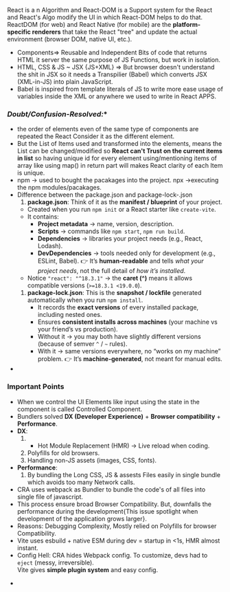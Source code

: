 
React is a n Algorithm and React-DOM is a Support system for the React and React's Algo modify the UI in which React-DOM helps to do that.
ReactDOM (for web) and React Native (for mobile) are the **platform-specific renderers** that take the React "tree" and update the actual environment (browser DOM, native UI, etc.).

- Components=> Reusable and Independent Bits of code that returns HTML it server the same purpose of JS Functions, but work in isolation.
- HTML, CSS & JS ~ JSX {JS+XML} => But browser doesn't understand the shit in JSX so it needs a Transpilier (Babel) which converts JSX (XML-in-JS) into plain JavaScript.
- Babel is inspired from template literals of JS to write more ease usage of variables inside the XML or anywhere we used to write in React APPS.

### **Doubt/Confusion-Resolved*:**
- the order of elements even of the same type of components are repeated the React Consider it as the different element.
- But the List of Items used and transformed into the elements, means the List can be changed/modified so **React can't Trust on the current items in list** so having unique id for every element using/mentioning items of array like using map() in return part will makes React clarity of each Item is unique.
- npm -> used to bought the pacakages into the project. npx ->executing the npm modules/pacakages.
- Difference between the package.json and package-lock-.json
	1) **package.json**: Think of it as the **manifest / blueprint** of your project.
	- Created when you run `npm init` or a React starter like `create-vite`.
	- It contains:
	    - **Project metadata** → name, version, description.
	    - **Scripts** → commands like `npm start`, `npm run build`.
	    - **Dependencies** → libraries your project needs (e.g., React, Lodash).
	    - **DevDependencies** → tools needed only for development (e.g., ESLint, Babel).
		👉 It’s **human-readable** and tells _what your project needs_, not the full detail of _how it’s installed_.
	- Notice `"react": "^18.3.1"` → the **caret (^)** means it allows compatible versions (`>=18.3.1 <19.0.0`).
	1) **package-lock.json**: This is the **snapshot / lockfile** generated automatically when you run `npm install`.
		- It records the **exact versions** of every installed package, including nested ones.
		- Ensures **consistent installs across machines** (your machine vs your friend’s vs production).
		- Without it → you may both have slightly different versions (because of semver `^` / `~` rules).
		- With it → same versions everywhere, no “works on my machine” problem.
		👉 It’s **machine-generated**, not meant for manual edits.  
- 
### Important Points
- When we control the UI Elements like input using the state in the component is called Controlled Component.
- Bundlers solved **DX (Developer Experience)** + **Browser compatibility** + **Performance**.
- **DX**:
	1) - Hot Module Replacement (HMR) → Live reload when coding.
	2) Polyfills for old browsers.
	3) Handling non-JS assets (images, CSS, fonts). 
- **Performance**:
	1) By bundling the Long CSS, JS & assests Files easily in single bundle which avoids too many Network calls. 
- CRA uses webpack as Bundler to bundle the code's of all files into single file of javascript.
- This process ensure broad Browser Compatibility. But, downfalls the performance during the development{This issue spotlight when development of the application grows larger}.
- Reasons: Debugging Complexity, Mostly relied on Polyfills for browser Compatibility.
- Vite uses esbuild + native ESM during dev = startup in <1s, HMR almost instant.
- Config Hell: CRA hides Webpack config. To customize, devs had to `eject` (messy, irreversible).  
Vite gives **simple plugin system** and easy config.
- ```shell

```
